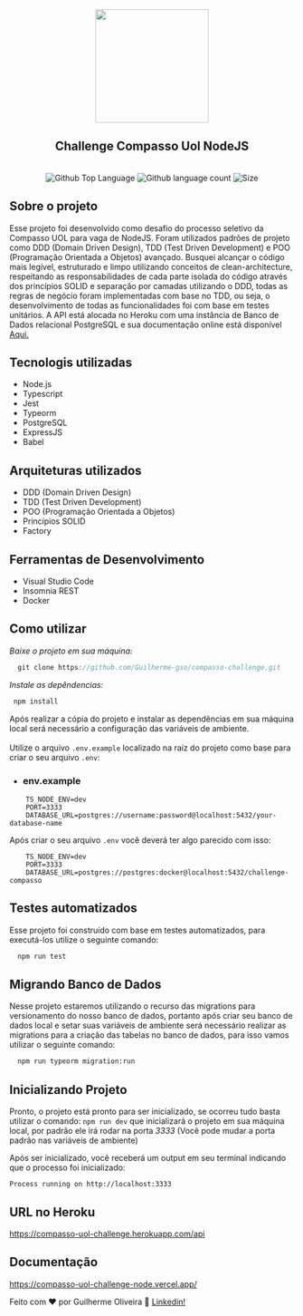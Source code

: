 <div align="center">
  <img src="https://blog.compassouol.com/wp-content/uploads/2020/03/LogoCompasso-negativo.jpg" height="200px">
  <h2 align="center">Challenge Compasso Uol NodeJS</h2>
</div>
<br />

<div margin="10px 0" align="center">
    <img alt="Github Top Language" src="https://img.shields.io/github/languages/top/Guilherme-gso/compasso-challenge">
    <img alt="Github language count" src="https://img.shields.io/github/languages/count/Guilherme-gso/compasso-challenge">
    <img alt="Size" src="https://img.shields.io/github/repo-size/Guilherme-gso/compasso-challenge">
</div>

## Sobre o projeto
Esse projeto foi desenvolvido como desafio do processo seletivo da Compasso UOL para vaga de NodeJS. Foram utilizados padrões de projeto como DDD (Domain Driven Design), TDD (Test Driven Development) e POO (Programação Orientada a Objetos) avançado. Busquei alcançar o código mais legível, estruturado e limpo utilizando conceitos de clean-architecture, respeitando as responsabilidades de cada parte isolada do código através dos princípios SOLID e separação por camadas utilizando o DDD, todas as regras de negócio foram implementadas com base no TDD, ou seja, o desenvolvimento de todas as funcionalidades foi com base em testes unitários. A API está alocada no Heroku com uma instância de Banco de Dados relacional PostgreSQL e sua documentação online está disponível <a href="https://compasso-uol-challenge-node.vercel.app/
">Aqui.</a>

## Tecnologis utilizadas
- Node.js
- Typescript
- Jest
- Typeorm
- PostgreSQL
- ExpressJS
- Babel


## Arquiteturas utilizados
- DDD (Domain Driven Design)
- TDD (Test Driven Development)
- POO (Programação Orientada a Objetos)
- Princípios SOLID
- Factory

## Ferramentas de Desenvolvimento
- Visual Studio Code
- Insomnia REST
- Docker

## Como utilizar
*Baixe o projeto em sua máquina:*

```typescript
  git clone https://github.com/Guilherme-gso/compasso-challenge.git
```

*Instale as depêndencias:*

```bash
 npm install
```


Após realizar a cópia do projeto e instalar as dependências em sua máquina local será necessário a configuração das variáveis de ambiente. 
<br />
<br />
Utilize o arquivo ```.env.example``` localizado na raíz do projeto como base para criar o seu arquivo ```.env```: 

- ### env.example 
```.env
    TS_NODE_ENV=dev
    PORT=3333
    DATABASE_URL=postgres://username:password@localhost:5432/your-database-name
```

Após criar o seu arquivo ```.env``` você deverá ter algo parecido com isso:
```.env
    TS_NODE_ENV=dev
    PORT=3333
    DATABASE_URL=postgres://postgres:docker@localhost:5432/challenge-compasso
```

## Testes automatizados
Esse projeto foi construído com base em testes automatizados, para executá-los utilize o seguinte comando:
```bash
  npm run test
```

## Migrando Banco de Dados

Nesse projeto estaremos utilizando o recurso das migrations para versionamento do nosso banco de dados, portanto após criar seu banco de dados local e setar suas variáveis de ambiente será necessário realizar as migrations para a criação das tabelas no banco de dados, para isso vamos utilizar o seguinte comando: 

```bash
  npm run typeorm migration:run
```

## Inicializando Projeto

Pronto, o projeto está pronto para ser inicializado, se ocorreu tudo basta utilizar o comando: ```npm run dev``` que inicializará o projeto em sua máquina local, por padrão ele irá rodar na porta *3333* (Você pode mudar a porta padrão nas variáveis de ambiente)

Após ser inicializado, você receberá um output em seu terminal indicando que o processo foi inicializado: 

```Process running on http://localhost:3333```


## URL no Heroku
https://compasso-uol-challenge.herokuapp.com/api

## Documentação
https://compasso-uol-challenge-node.vercel.app/


Feito com :hearts: por Guilherme Oliveira :wave: [Linkedin!](https://www.linkedin.com/in/guilherme-oliveira-59291a19b/)
